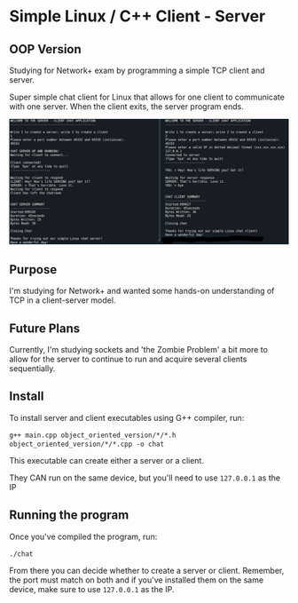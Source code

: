 # Simple Linux / C++ Client - Server
## OOP Version

Studying for Network+ exam by programming a simple TCP client and server.

Super simple chat client for Linux that allows for one client to communicate with one server. When the client exits, the server program ends.

![Example of server communicating with client; side by side](./screenshots/oop_chat_ex.png)

## Purpose 

I'm studying for Network+ and wanted some hands-on understanding of TCP in a client-server model.

## Future Plans

Currently, I'm studying sockets and 'the Zombie Problem' a bit more to allow for the server to continue to run and acquire several clients sequentially.

## Install

To install server and client executables using G++ compiler, run:

```
g++ main.cpp object_oriented_version/*/*.h object_oriented_version/*/*.cpp -o chat
```

This executable can create either a server or a client. 

They CAN run on the same device, but you'll need to use `127.0.0.1` as the IP

## Running the program

Once you've compiled the program, run:

```
./chat
```

From there you can decide whether to create a server or client. Remember, the port must match on both and if you've installed them on the same device, make sure to use `127.0.0.1` as the IP.